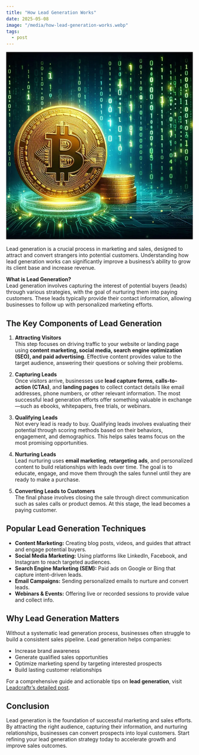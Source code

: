 ```yaml
---
title: "How Lead Generation Works"
date: 2025-05-08
image: "/media/how-lead-generation-works.webp"
tags:
  - post
---
```


![How Lead Generation Works](/media/how-lead-generation-works.webp)

Lead generation is a crucial process in marketing and sales, designed to attract and convert strangers into potential customers. Understanding how lead generation works can significantly improve a business’s ability to grow its client base and increase revenue.

**What is Lead Generation?**  
Lead generation involves capturing the interest of potential buyers (leads) through various strategies, with the goal of nurturing them into paying customers. These leads typically provide their contact information, allowing businesses to follow up with personalized marketing efforts.

## The Key Components of Lead Generation

1. **Attracting Visitors**  
   This step focuses on driving traffic to your website or landing page using **content marketing, social media, search engine optimization (SEO), and paid advertising**. Effective content provides value to the target audience, answering their questions or solving their problems.

2. **Capturing Leads**  
   Once visitors arrive, businesses use **lead capture forms**, **calls-to-action (CTAs)**, and **landing pages** to collect contact details like email addresses, phone numbers, or other relevant information. The most successful lead generation efforts offer something valuable in exchange—such as ebooks, whitepapers, free trials, or webinars.

3. **Qualifying Leads**  
   Not every lead is ready to buy. Qualifying leads involves evaluating their potential through scoring methods based on their behaviors, engagement, and demographics. This helps sales teams focus on the most promising opportunities.

4. **Nurturing Leads**  
   Lead nurturing uses **email marketing**, **retargeting ads**, and personalized content to build relationships with leads over time. The goal is to educate, engage, and move them through the sales funnel until they are ready to make a purchase.

5. **Converting Leads to Customers**  
   The final phase involves closing the sale through direct communication such as sales calls or product demos. At this stage, the lead becomes a paying customer.

## Popular Lead Generation Techniques

- **Content Marketing:** Creating blog posts, videos, and guides that attract and engage potential buyers.
- **Social Media Marketing:** Using platforms like LinkedIn, Facebook, and Instagram to reach targeted audiences.
- **Search Engine Marketing (SEM):** Paid ads on Google or Bing that capture intent-driven leads.
- **Email Campaigns:** Sending personalized emails to nurture and convert leads.
- **Webinars & Events:** Offering live or recorded sessions to provide value and collect info.
  
## Why Lead Generation Matters

Without a systematic lead generation process, businesses often struggle to build a consistent sales pipeline. Lead generation helps companies:

- Increase brand awareness  
- Generate qualified sales opportunities  
- Optimize marketing spend by targeting interested prospects  
- Build lasting customer relationships

For a comprehensive guide and actionable tips on **lead generation**, visit [Leadcraftr’s detailed post](https://leadcraftr.com/posts/lead-generation/).

## Conclusion

Lead generation is the foundation of successful marketing and sales efforts. By attracting the right audience, capturing their information, and nurturing relationships, businesses can convert prospects into loyal customers. Start refining your lead generation strategy today to accelerate growth and improve sales outcomes.
